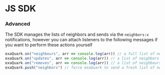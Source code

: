

# JS SDK




### Advanced

The SDK manages the lists of neighbors and sends via the `neighbors:x` notifications, however you can attach listeners to the following messages if you want to perform these actions yourself

```javascript
exaQuark.on("neighbours", arr => console.log(arr)) // a full list of neighbors is sent
exaQuark.on("updates", arr => console.log(arr)) // a list of neighbors have been updated
exaQuark.on("removes", arr => console.log(arr)) // a list of neighbours have been removed
exaQuark.push("neighbors") // force exaQuark to send a fresh list of neighbors
```
